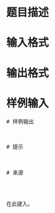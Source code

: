 
<img src="/upload/image/20151105/20151105160227_59088.jpg" alt=""/>

# 题目描述



# 输入格式



# 输出格式



# 样例输入


<pre>
# 样例输出


<pre>
# 提示



# 来源


<p>
在此键入。
</p>
